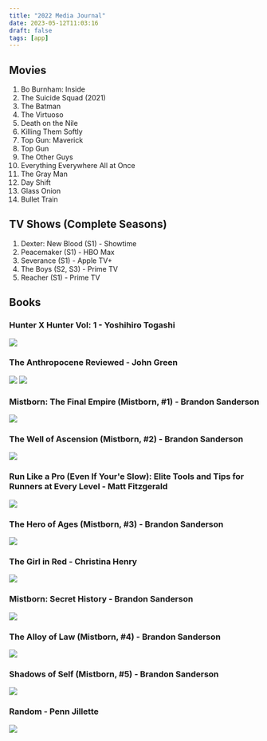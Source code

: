 ```yaml
---
title: "2022 Media Journal"
date: 2023-05-12T11:03:16
draft: false
tags: [app]
---
```

## Movies
1. Bo Burnham: Inside
2. The Suicide Squad (2021)
3. The Batman
4. The Virtuoso
5. Death on the Nile
6. Killing Them Softly
7. Top Gun: Maverick
8. Top Gun
9. The Other Guys
10. Everything Everywhere All at Once
11. The Gray Man
12. Day Shift
13. Glass Onion
14. Bullet Train

## TV Shows (Complete Seasons)
1. Dexter: New Blood (S1) - Showtime
2. Peacemaker (S1) - HBO Max
3. Severance (S1) - Apple TV+
4. The Boys (S2, S3) - Prime TV
5. Reacher (S1) - Prime TV

## Books
### Hunter X Hunter Vol: 1 - Yoshihiro Togashi
![](https://images-na.ssl-images-amazon.com/images/S/compressed.photo.goodreads.com/books/1584822437i/1493253.jpg)
### The Anthropocene Reviewed - John Green
![](https://images-na.ssl-images-amazon.com/images/S/compressed.photo.goodreads.com/books/1616514130i/55145261.jpg)
<img src="https://images-na.ssl-images-amazon.com/images/S/compressed.photo.goodreads.com/books/1616514130i/55145261.jpg" width>
### Mistborn: The Final Empire (Mistborn, #1) - Brandon Sanderson
![](https://images-na.ssl-images-amazon.com/images/S/compressed.photo.goodreads.com/books/1588548480i/53321665.jpg)
### The Well of Ascension (Mistborn, #2) - Brandon Sanderson
![](https://images-na.ssl-images-amazon.com/images/S/compressed.photo.goodreads.com/books/1645993040i/54191640.jpg)
### Run Like a Pro (Even If Your'e Slow): Elite Tools and Tips for Runners at Every Level - Matt Fitzgerald
![](https://images-na.ssl-images-amazon.com/images/S/compressed.photo.goodreads.com/books/1639201586i/58284094.jpg)
### The Hero of Ages (Mistborn, #3) - Brandon Sanderson
![](https://images-na.ssl-images-amazon.com/images/S/compressed.photo.goodreads.com/books/1645993207i/60508056.jpg)
### The Girl in Red - Christina Henry
![](https://images-na.ssl-images-amazon.com/images/S/compressed.photo.goodreads.com/books/1545249593i/43064435.jpg)
### Mistborn: Secret History - Brandon Sanderson
![](https://images-na.ssl-images-amazon.com/images/S/compressed.photo.goodreads.com/books/1656313606i/59808322.jpg)
### The Alloy of Law (Mistborn, #4) - Brandon Sanderson
![](https://images-na.ssl-images-amazon.com/images/S/compressed.photo.goodreads.com/books/1328090809i/11783190.jpg)
### Shadows of Self (Mistborn, #5) - Brandon Sanderson
![](https://images-na.ssl-images-amazon.com/images/S/compressed.photo.goodreads.com/books/1428602792i/24357485.jpg)
### Random - Penn Jillette
![](https://images-na.ssl-images-amazon.com/images/S/compressed.photo.goodreads.com/books/1655914097i/60892478.jpg)